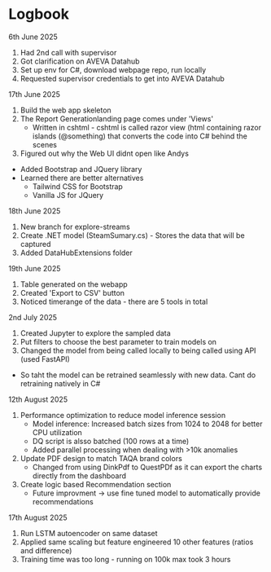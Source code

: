 # Logbook

6th June 2025
1. Had 2nd call with supervisor
2. Got clarification on AVEVA Datahub
3. Set up env for C#, download webpage repo, run locally
4. Requested supervisor credentials to get into AVEVA Datahub

17th June 2025
1. Build the web app skeleton
2. The Report Generationlanding page comes under 'Views'
   - Written in cshtml - cshtml is called razor view (html containing razor islands (@something) that converts the code into C# behind the scenes
3. Figured out why the Web UI didnt open like Andys
  - Added Bootstrap and JQuery library
  - Learned there are better alternatives
      - Tailwind CSS for Bootstrap
      - Vanilla JS for JQuery
        
18th June 2025
1. New branch for explore-streams
2. Create .NET model (SteamSumary.cs) - Stores the data that will be captured
3. Added DataHubExtensions folder

19th June 2025
1. Table generated on the webapp
2. Created 'Export to CSV' button
3. Noticed timerange of the data - there are 5 tools in total

2nd July 2025
1. Created Jupyter to explore the sampled data
2. Put filters to choose the best parameter to train models on
3. Changed the model from being called locally to being called using API (used FastAPI)
  - So taht the model can be retrained seamlessly with new data. Cant do retraining natively in C#

12th August 2025
1. Performance optimization to reduce model inference session
   - Model inference: Increased batch sizes from 1024 to 2048 for better CPU utilization
   - DQ script is alsso batched (100 rows at a time)
   - Added parallel processing when dealing with >10k anomalies
3. Update PDF design to match TAQA brand colors
   - Changed from using DinkPdf to QuestPDf as it can export the charts directly from the dashboard
4. Create logic based Recommendation section
   - Future improvment -> use fine tuned model to automatically provide recommendations

17th August 2025
1. Run LSTM autoencoder on same dataset
2. Applied same scaling but feature engineered 10 other features (ratios and difference)
3. Training time was too long - running on 100k max took 3 hours
